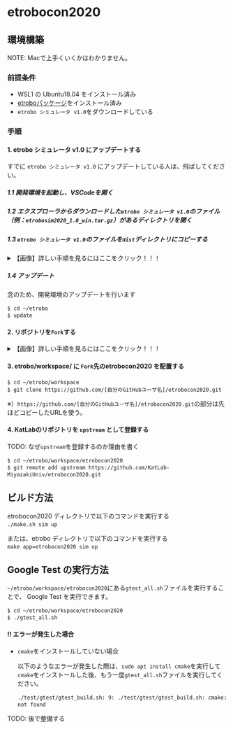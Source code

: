 # etrobocon2020

## 環境構築

NOTE: Macで上手くいくかはわかりません。

### 前提条件
- WSL1 の Ubuntu18.04 をインストール済み
- [etroboパッケージ](https://github.com/ETrobocon/etrobo)をインストール済み
- `etrobo シミュレータ v1.0`をダウンロードしている

### 手順

#### 1. etrobo シミュレータ v1.0 にアップデートする

   すでに `etrobo シミュレータ v1.0` にアップデートしている人は、飛ばしてください。

   ##### 1.1 開発環境を起動し、VSCodeを開く

   ##### 1.2 エクスプローラからダウンロードした`etrobo シミュレータ v1.0`のファイル（例：`etrobosim2020_1.0_win.tar.gz`）があるディレクトリを開く
   
   ##### 1.3 `etrobo シミュレータ v1.0`のファイルを`dist`ディレクトリにコピーする

   <details><summary>【画像】詳しい手順を見るにはここをクリック！！！</summary><div>
   
   ![Update](docs/img/etrobo-update01.png)
   
   </div></details>
   
   ##### 1.4 アップデート

   念のため、開発環境のアップデートを行います

   ```
   $ cd ~/etrobo
   $ update
   ```

#### 2. リポジトリを`Fork`する

   <details><summary>【画像】詳しい手順を見るにはここをクリック！！！</summary><div>

   ![Fork手順01](docs/img/github-fork01.png)

   ![Fork手順02](docs/img/github-fork02.png)

   ![Fork手順03](docs/img/github-fork03.png)

   ![Fork手順04](docs/img/github-fork04.png)

   </div></details>

#### 3. etrobo/workspace/ に `Fork`先のetrobocon2020 を配置する 

   ```
   $ cd ~/etrobo/workspace
   $ git clone https://github.com/[自分のGitHubユーザ名]/etrobocon2020.git
   ```
   ※）`https://github.com/[自分のGitHubユーザ名]/etrobocon2020.git`の部分は先ほどコピーしたURLを使う。

#### 4. KatLabのリポジトリを `upstream` として登録する

   TODO: なぜ`upstream`を登録するのか理由を書く

   ```
   $ cd ~/etrobo/workspace/etrobocon2020
   $ git remote add upstream https://github.com/KatLab-MiyazakiUniv/etrobocon2020.git
   ```

## ビルド方法

  etrobocon2020 ディレクトリで以下のコマンドを実行する  
  `./make.sh sim up`

  または、etrobo ディレクトリで以下のコマンドを実行する  
  `make app=etrobocon2020 sim up`

## Google Test の実行方法

`~/etrobo/workspace/etrobocon2020`にある`gtest_all.sh`ファイルを実行することで、 Google Test を実行できます。

```
$ cd ~/etrobo/workspace/etrobocon2020
$ ./gtest_all.sh
```

#### **!!** エラーが発生した場合
- `cmake`をインストールしていない場合

   以下のようなエラーが発生した際は、`sudo apt install cmake`を実行して`cmake`をインストールした後、もう一度`gtest_all.sh`ファイルを実行してください。

   ```
   ./test/gtest/gtest_build.sh: 9: ./test/gtest/gtest_build.sh: cmake: not found
   ```

TODO: 後で整備する

